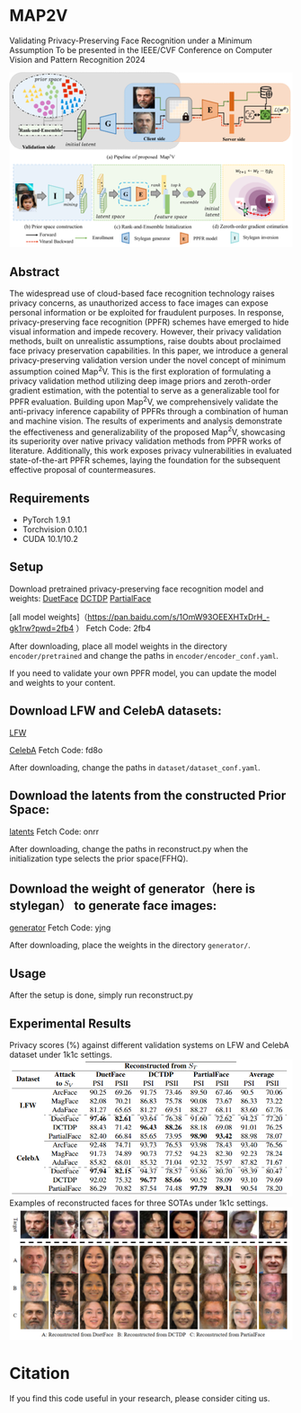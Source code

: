 ﻿# MAP2V

Validating Privacy-Preserving Face Recognition under a Minimum Assumption
To be presented in the IEEE/CVF Conference on Computer Vision and Pattern Recognition 2024

![Overview of the proposed Map2V. ](/imgs/pipeline.png)

## Abstract

The widespread use of cloud-based face recognition technology raises privacy concerns, as unauthorized access to face images can expose personal information or be exploited for fraudulent purposes.  In response, privacy-preserving face recognition (PPFR) schemes  have emerged to hide visual information and impede recovery. However, their privacy validation methods, built on unrealistic assumptions, raise doubts about proclaimed face privacy preservation capabilities. In this paper, we introduce a general privacy-preserving validation version under the novel concept of minimum assumption coined Map$^2$V. This is the first exploration of formulating a privacy validation method utilizing deep image priors and zeroth-order gradient estimation, with the potential to serve as a generalizable tool for PPFR evaluation. Building upon Map$^2$V, we comprehensively validate the anti-privacy inference capability of PPFRs through a combination of human and machine vision. The results of experiments and analysis demonstrate the effectiveness and generalizability of the proposed Map$^2$V, showcasing its superiority over native privacy validation methods from PPFR works of literature. Additionally, this work exposes privacy vulnerabilities in evaluated state-of-the-art PPFR schemes, laying the foundation for the subsequent effective proposal of countermeasures.

## Requirements
-   PyTorch 1.9.1
-   Torchvision 0.10.1
-   CUDA 10.1/10.2

## Setup

Download pretrained privacy-preserving face recognition model and weights:
[DuetFace](https://github.com/Tencent/TFace/tree/master/recognition/tasks/duetface)
[DCTDP](https://github.com/Tencent/TFace/tree/master/recognition/tasks/dctdp)
[PartialFace](https://github.com/Tencent/TFace)


[all model weights]（https://pan.baidu.com/s/1OmW93OEEXHTxDrH_-gk1rw?pwd=2fb4 ） Fetch Code: 2fb4

After downloading,  place all model weights in the directory  `encoder/pretrained` and change the paths in `encoder/encoder_conf.yaml`.

If you need to validate your own PPFR model, you can update the model and weights to your content.

## Download LFW and CelebA datasets:

[LFW](https://drive.google.com/file/d/1lckCEDPjOFAyJRjpdWnfseqI50_yEXAW/view)

[CelebA](https://pan.baidu.com/s/1rr98LKIDl9e0URIr6yKMeQ?pwd=fd8o ) Fetch Code: fd8o


After downloading, change the paths in `dataset/dataset_conf.yaml`.

## Download the latents from the constructed Prior Space:

[latents](https://pan.baidu.com/s/1oiuMn5PzmE3vmyCVPLUtNw?pwd=onrr )  Fetch Code: onrr

After downloading, change the paths in reconstruct.py when the initialization type selects the prior space(FFHQ).

## Download the weight of generator（here is stylegan） to generate face images:
[generator](https://pan.baidu.com/s/1iLe4kgAwmA_BcN9bY0iZSA?pwd=yjng) Fetch Code: yjng

After downloading,  place the weights in the directory  `generator/`.

## Usage

After the setup is done, simply run reconstruct.py

## Experimental Results
Privacy scores (%) against different validation systems on  LFW and CelebA dataset under 1k1c settings.
![输入图片说明](/imgs/results1.png)
Examples of reconstructed faces for three SOTAs under 1k1c settings.
![输入图片说明](/imgs/results.png)

#  Citation
If you find this code useful in your research, please consider citing us.

